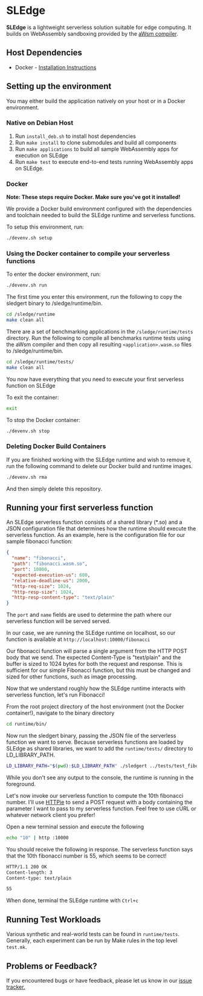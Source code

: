 # SLEdge

**SLEdge** is a lightweight serverless solution suitable for edge computing. It builds on WebAssembly sandboxing provided by the [aWsm compiler](https://github.com/gwsystems/aWsm).

## Host Dependencies

- Docker - [Installation Instructions](https://docs.docker.com/install/)

## Setting up the environment

You may either build the application natively on your host or in a Docker environment.

### Native on Debian Host

1. Run `install_deb.sh` to install host dependencies
2. Run `make install` to clone submodules and build all components
3. Run `make applications` to build all sample WebAssembly apps for execution on SLEdge
4. Run `make test` to execute end-to-end tests running WebAssembly apps on SLEdge.

### Docker

**Note: These steps require Docker. Make sure you've got it installed!**

We provide a Docker build environment configured with the dependencies and toolchain needed to build the SLEdge runtime and serverless functions.

To setup this environment, run:

```bash
./devenv.sh setup
```

### Using the Docker container to compile your serverless functions

To enter the docker environment, run:

```bash
./devenv.sh run
```

The first time you enter this environment, run the following to copy the sledgert binary to /sledge/runtime/bin.

```bash
cd /sledge/runtime
make clean all
```

There are a set of benchmarking applications in the `/sledge/runtime/tests` directory. Run the following to compile all benchmarks runtime tests using the aWsm compiler and then copy all resulting `<application>.wasm.so` files to /sledge/runtime/bin.

```bash
cd /sledge/runtime/tests/
make clean all
```

You now have everything that you need to execute your first serverless function on SLEdge

To exit the container:

```bash
exit
```

To stop the Docker container:

```bash
./devenv.sh stop
```

### Deleting Docker Build Containers

If you are finished working with the SLEdge runtime and wish to remove it, run the following command to delete our Docker build and runtime images.

```bash
./devenv.sh rma
```

And then simply delete this repository.

## Running your first serverless function

An SLEdge serverless function consists of a shared library (\*.so) and a JSON configuration file that determines how the runtime should execute the serverless function. As an example, here is the configuration file for our sample fibonacci function:

```json
{
  "name": "fibonacci",
  "path": "fibonacci.wasm.so",
  "port": 10000,
  "expected-execution-us": 600,
  "relative-deadline-us": 2000,
  "http-req-size": 1024,
  "http-resp-size": 1024,
  "http-resp-content-type": "text/plain"
}
```

The `port` and `name` fields are used to determine the path where our serverless function will be served served.

In our case, we are running the SLEdge runtime on localhost, so our function is available at `http://localhost:10000/fibonacci`

Our fibonacci function will parse a single argument from the HTTP POST body that we send. The expected Content-Type is "text/plain" and the buffer is sized to 1024 bytes for both the request and response. This is sufficient for our simple Fibonacci function, but this must be changed and sized for other functions, such as image processing.

Now that we understand roughly how the SLEdge runtime interacts with serverless function, let's run Fibonacci!

From the root project directory of the host environment (not the Docker container!), navigate to the binary directory

```bash
cd runtime/bin/
```

Now run the sledgert binary, passing the JSON file of the serverless function we want to serve. Because serverless functions are loaded by SLEdge as shared libraries, we want to add the `runtime/tests/` directory to LD_LIBRARY_PATH.

```bash
LD_LIBRARY_PATH="$(pwd):$LD_LIBRARY_PATH" ./sledgert ../tests/test_fibonacci.json
```

While you don't see any output to the console, the runtime is running in the foreground.

Let's now invoke our serverless function to compute the 10th fibonacci number. I'll use [HTTPie](https://httpie.org/) to send a POST request with a body containing the parameter I want to pass to my serverless function. Feel free to use cURL or whatever network client you prefer!

Open a new terminal session and execute the following

```bash
echo "10" | http :10000
```

You should receive the following in response. The serverless function says that the 10th fibonacci number is 55, which seems to be correct!

```bash
HTTP/1.1 200 OK
Content-length: 3
Content-type: text/plain

55
```

When done, terminal the SLEdge runtime with `Ctrl+c`

## Running Test Workloads

Various synthetic and real-world tests can be found in `runtime/tests`. Generally, each experiment can be run by Make rules in the top level `test.mk`.

## Problems or Feedback?

If you encountered bugs or have feedback, please let us know in our [issue tracker.](https://github.com/gwsystems/sledge-serverless-framework/issues)

